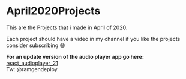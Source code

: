 # April2020Projects
This are the Projects that i made in April of 2020.

Each project should have a video in my channel if you like the projects consider subscribing 😄  

**For an update version of the audio player app go here:** [react_audioplayer_21](https://github.com/ramgendeploy/react_audioplayer_21)  
Tw: @ramgendeploy
